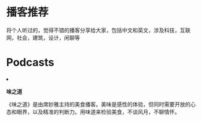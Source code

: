 # 播客推荐

将个人听过的，觉得不错的播客分享给大家，包括中文和英文，涉及科技，互联网，社会，建筑，设计，闲聊等

# Podcasts

  <li>
      <p><strong>味之道</strong></p>
      <p>《味之道》是由席妙雅主持的美食播客。美味是感性的体验，但同时需要开放的心态和眼界，以及精准的判断力。用味道来检验美食，不谈风月，不聊情怀。</p>
  </li>
